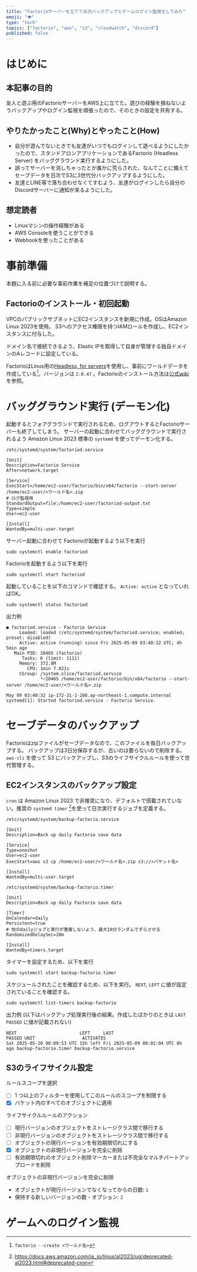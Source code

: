 ```yaml
---
title: "Factorioサーバーを立てて日次バックアップとゲームログイン監視をしてみた"
emoji: "👁️"
type: "tech"
topics: ["factorio", "aws", "s3", "cloudwatch", "discord"]
published: false
---
```


# はじめに

## 本記事の目的

友人と遊ぶ用のFactorioサーバーをAWS上に立てた。遊びの経験を損ねないようバックアップやログイン監視を頑張ったので、そのときの設定を共有する。

## やりたかったこと(Why)とやったこと(How)

* 自分が遊んでないときでも友達がいつでもログインして遊べるようにしたかったので、スタンドアロンアプリケーションであるFactorio (Headless Server) をバッググラウンド実行するようにした。
* 誤ってサーバーを消しちゃったとか誰かに荒らされた、なんてことに備えてセーブデータを日次でS3に3世代分バックアップするようにした。
* 友達とLINE等で落ち合わせなくてすむよう、友達がログインしたら自分のDiscordサーバーに通知が来るようにした。

## 想定読者

* Linuxマシンの操作経験がある
* AWS Consoleを使うことができる
* Webhookを使ったことがある

# 事前準備

本題に入る前に必要な事前作業を補足の位置づけで説明する。

## Factorioのインストール・初回起動

VPCのパブリックサブネットにEC2インスタンスを新規に作成。OSはAmazon Linux 2023を使用。
S3へのアクセス権限を持つIAMロールを作成し、EC2インスタンスに付与した。

ドメイン名で接続できるよう、Elastic IPを取得して自身が管理する独自ドメインのAレコードに設定している。

FactorioはLinux用の[Headless, for servers](https://www.factorio.com/download)を使用し、事前にワールドデータを作成している[^1]。バージョンは `2.0.47`
。Factorioのインストール方法は[公式wiki](https://wiki.factorio.com/Multiplayer#Setting_up_a_Linux_Factorio_server)を参照。

[^1]: `factorio --create <ワールド名>`

# バッググラウンド実行 (デーモン化)

起動するとフォアグラウンドで実行されるため、ログアウトするとFactorioサーバーも終了してしまう。
サーバーの起動に合わせてバッググラウンドで実行されるよう Amazon Linux 2023 標準の `systemd` を使ってデーモン化する。

`/etc/systemd/system/factoriod.service`

```
[Unit]
Description=Factorio Service
After=network.target

[Service]
ExecStart=/home/ec2-user/factorio/bin/x64/factorio --start-server /home/ec2-user/<ワールド名>.zip
# ログ監視用
StandardOutput=file:/home/ec2-user/factoriod-output.txt
Type=simple
User=ec2-user

[Install]
WantedBy=multi-user.target
```

サーバー起動に合わせて Factorioが起動するよう以下を実行

```shell
sudo systemctl enable factoriod
```

Factorioを起動するよう以下を実行

```shell
sudo systemctl start factoriod
```

起動していることを以下のコマンドで確認する。 `Active: active` となっていればOK。
```shell
sudo systemctl status factoriod
```

出力例
```
● factoriod.service - Factorio Service
     Loaded: loaded (/etc/systemd/system/factoriod.service; enabled; preset: disabled)
     Active: active (running) since Fri 2025-05-09 03:40:32 UTC; 4h 5min ago
   Main PID: 20465 (factorio)
      Tasks: 6 (limit: 1111)
     Memory: 372.8M
        CPU: 1min 7.021s
     CGroup: /system.slice/factoriod.service
             └─20465 /home/ec2-user/factorio/bin/x64/factorio --start-server /home/ec2-user/<ワールド名>.zip

May 09 03:40:32 ip-172-31-1-208.ap-northeast-1.compute.internal systemd[1]: Started factoriod.service - Factorio Service.
```

# セーブデータのバックアップ

Factorioはzipファイルがセーブデータなので、このファイルを毎日バックアップする。 バックアップは3日分保存するが、古いのは要らないので削除する。
`aws-cli` を使って S3 にバックアップし、S3のライフサイクルルールを使って世代管理する。

## EC2インスタンスのバックアップ設定

`cron` は Amazon Linux 2023 で非推奨になり、デフォルトで搭載されていない。推奨の `systemd timer` [^2]を使って日次実行するジョブを定義する。

[^2]: https://docs.aws.amazon.com/ja_jp/linux/al2023/ug/deprecated-al2023.html#deprecated-cron

`/etc/systemd/system/backup-factorio.service`

```
[Unit]
Description=Back up daily Factorio save data

[Service]
Type=oneshot
User=ec2-user
ExecStart=aws s3 cp /home/ec2-user/<ワールド名>.zip s3://<バケット名>

[Install]
WantedBy=multi-user.target
```

`/etc/systemd/system/backup-factorio.timer`

```
[Unit]
Description=Back up daily Factorio save data

[Timer]
OnCalendar=daily
Persistent=true
# 他のdailyジョブと実行が重複しないよう、最大10分ランダムでずらさせる
RandomizedDelaySec=10m

[Install]
WantedBy=timers.target
```

タイマーを設定するため、以下を実行

```shell
sudo systemctl start backup-factorio.timer
```

スケジュールされたことを確認するため、以下を実行。 `NEXT`, `LEFT` に値が設定されていることを確認する。

```shell
sudo systemctl list-timers backup-factorio
```

出力例 (以下はバックアップ処理実行後の結果。作成したばかりのときは `LAST` `PASSED` に値が記載されない)
```
NEXT                        LEFT     LAST                        PASSED UNIT                  ACTIVATES
Sat 2025-05-10 00:09:53 UTC 15h left Fri 2025-05-09 00:02:04 UTC 8h ago backup-factorio.timer backup-factorio.service
```


## S3のライフサイクル設定

ルールスコープを選択

- [ ] 1 つ以上のフィルターを使用してこのルールのスコープを制限する
- [x] バケット内のすべてのオブジェクトに適用

ライフサイクルルールのアクション

- [ ] 現行バージョンのオブジェクトをストレージクラス間で移行する
- [ ] 非現行バージョンのオブジェクトをストレージクラス間で移行する
- [ ] オブジェクトの現行バージョンを有効期限切れにする
- [x] オブジェクトの非現行バージョンを完全に削除
- [ ] 有効期限切れのオブジェクト削除マーカーまたは不完全なマルチパートアップロードを削除

オブジェクトの非現行バージョンを完全に削除

- オブジェクトが現行バージョンでなくなってからの日数: `1`
- 保持する新しいバージョンの数 - オプション: `2`



# ゲームへのログイン監視



